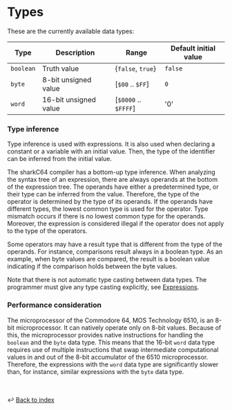 # Types

These are the currently available data types:

| Type      | Description           | Range                | Default initial value |
|-----------|-----------------------|----------------------|-----------------------|
| `boolean` | Truth value           | {`false`, `true`}    | `false`               |
| `byte`    | 8-bit unsigned value  | [`$00` .. `$FF`]     | `0`                   |
| `word`    | 16-bit unsigned value | [`$0000` .. `$FFFF`] | '0'                   |



### Type inference
Type inference is used with expressions. 
It is also used when declaring a constant or a variable with an initial value.
Then, the type of the identifier can be inferred from the initial value.

The sharkC64 compiler has a bottom-up type inference. When analyzing the syntax tree 
of an expression, there are always operands at the bottom of the expression tree. 
The operands have either a predetermined type, or their type can be inferred from 
the value. Therefore, the type of the operator is determined by the type of its operands.
If the operands have different types, the lowest common type is used for the operator.
Type mismatch occurs if there is no lowest common type for the operands.
Moreover, the expression is considered illegal if the operator does not apply 
to the type of the operators.

Some operators may have a result type that is different from the type of the operands.
For instance, comparisons result always in a boolean type.
As an example, when byte values are compared, the result is a boolean value indicating
if the comparison holds between the byte values.

Note that there is not automatic type casting between data types. 
The programmer must give any type casting explicitly, see [Expressions](expressions.md). 

### Performance consideration
The microprocessor of the Commodore 64, MOS Technology 6510, is an 8-bit microprocessor.
It can natively operate only on 8-bit values. Because of this, the microprocessor
provides native instructions for handling the `boolean` and the `byte` data type.
This means that the 16-bit `word` data type requires use of multiple instructions that
swap intermediate computational values in and out of the 8-bit accumulator of the
6510 microprocessor. Therefore, the expressions with the `word` data type are
significantly slower than, for instance, similar expressions with the `byte` data type. 

<br /><br />
:leftwards_arrow_with_hook: [Back to index](../../index.md)